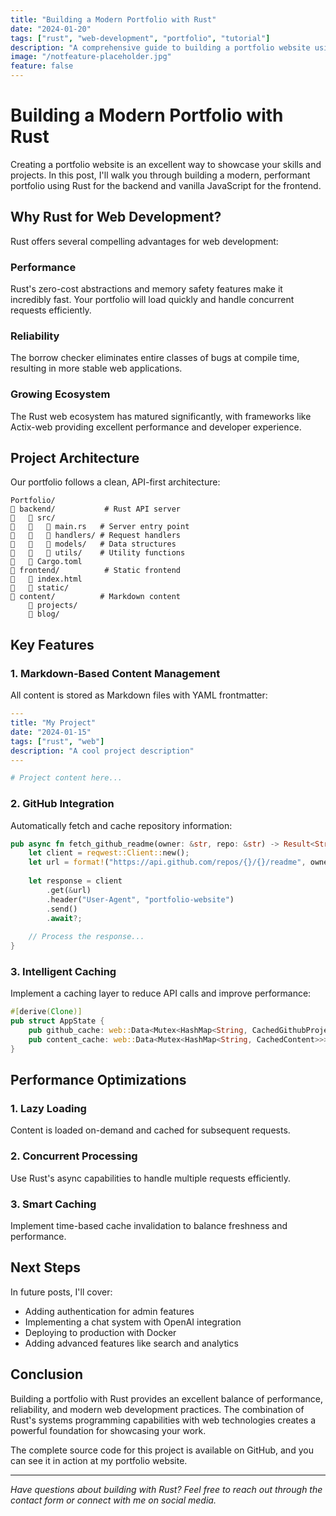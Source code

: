 ```yaml
---
title: "Building a Modern Portfolio with Rust"
date: "2024-01-20"
tags: ["rust", "web-development", "portfolio", "tutorial"]
description: "A comprehensive guide to building a portfolio website using Rust and modern web technologies"
image: "/notfeature-placeholder.jpg"
feature: false
---
```


# Building a Modern Portfolio with Rust

Creating a portfolio website is an excellent way to showcase your skills and projects. In this post, I'll walk you through building a modern, performant portfolio using Rust for the backend and vanilla JavaScript for the frontend.

## Why Rust for Web Development?

Rust offers several compelling advantages for web development:

### Performance
Rust's zero-cost abstractions and memory safety features make it incredibly fast. Your portfolio will load quickly and handle concurrent requests efficiently.

### Reliability
The borrow checker eliminates entire classes of bugs at compile time, resulting in more stable web applications.

### Growing Ecosystem
The Rust web ecosystem has matured significantly, with frameworks like Actix-web providing excellent performance and developer experience.

## Project Architecture

Our portfolio follows a clean, API-first architecture:

```
Portfolio/
   backend/           # Rust API server
      src/
         main.rs   # Server entry point
         handlers/ # Request handlers
         models/   # Data structures
         utils/    # Utility functions
      Cargo.toml
   frontend/          # Static frontend
      index.html
      static/
   content/          # Markdown content
       projects/
       blog/
```

## Key Features

### 1. Markdown-Based Content Management
All content is stored as Markdown files with YAML frontmatter:

```yaml
---
title: "My Project"
date: "2024-01-15"
tags: ["rust", "web"]
description: "A cool project description"
---

# Project content here...
```

### 2. GitHub Integration
Automatically fetch and cache repository information:

```rust
pub async fn fetch_github_readme(owner: &str, repo: &str) -> Result<String> {
    let client = reqwest::Client::new();
    let url = format!("https://api.github.com/repos/{}/{}/readme", owner, repo);
    
    let response = client
        .get(&url)
        .header("User-Agent", "portfolio-website")
        .send()
        .await?;
    
    // Process the response...
}
```

### 3. Intelligent Caching
Implement a caching layer to reduce API calls and improve performance:

```rust
#[derive(Clone)]
pub struct AppState {
    pub github_cache: web::Data<Mutex<HashMap<String, CachedGithubProject>>>,
    pub content_cache: web::Data<Mutex<HashMap<String, CachedContent>>>,
}
```

## Performance Optimizations

### 1. Lazy Loading
Content is loaded on-demand and cached for subsequent requests.

### 2. Concurrent Processing
Use Rust's async capabilities to handle multiple requests efficiently.

### 3. Smart Caching
Implement time-based cache invalidation to balance freshness and performance.

## Next Steps

In future posts, I'll cover:

- Adding authentication for admin features
- Implementing a chat system with OpenAI integration
- Deploying to production with Docker
- Adding advanced features like search and analytics

## Conclusion

Building a portfolio with Rust provides an excellent balance of performance, reliability, and modern web development practices. The combination of Rust's systems programming capabilities with web technologies creates a powerful foundation for showcasing your work.

The complete source code for this project is available on GitHub, and you can see it in action at my portfolio website.

---

*Have questions about building with Rust? Feel free to reach out through the contact form or connect with me on social media.*